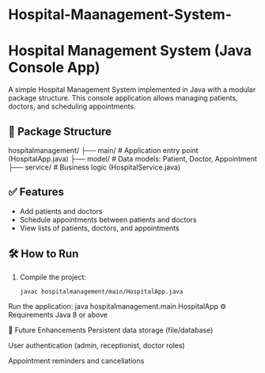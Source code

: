 # Hospital-Maanagement-System-
# Hospital Management System (Java Console App)

A simple Hospital Management System implemented in Java with a modular package structure. This console application allows managing patients, doctors, and scheduling appointments.

## 📁 Package Structure

hospitalmanagement/
├── main/ # Application entry point (HospitalApp.java)
├── model/ # Data models: Patient, Doctor, Appointment
├── service/ # Business logic (HospitalService.java)

## ✅ Features

- Add patients and doctors  
- Schedule appointments between patients and doctors  
- View lists of patients, doctors, and appointments  

## 🛠 How to Run

1. Compile the project:
   ```bash
   javac hospitalmanagement/main/HospitalApp.java
Run the application:
java hospitalmanagement.main.HospitalApp
⚙ Requirements
Java 8 or above

📌 Future Enhancements
Persistent data storage (file/database)

User authentication (admin, receptionist, doctor roles)

Appointment reminders and cancellations

